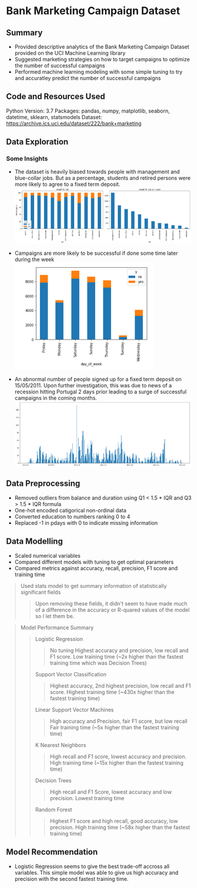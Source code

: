 # Bank Marketing Campaign Dataset
## Summary
- Provided descriptive analytics of the Bank Marketing Campaign Dataset provided on the UCI Machine Learning library
- Suggested marketing strategies on how to target campaigns to optimize the number of successful campaigns
- Performed machine learning modeling with some simple tuning to try and accuratley predict the number of successful campaigns

## Code and Resources Used
Python Version: 3.7
Packages: pandas, numpy, matplotlib, seaborn, datetime, sklearn, statsmodels
Dataset: https://archive.ics.uci.edu/dataset/222/bank+marketing

## Data Exploration
### Some Insights
- The dataset is heavily biased towards people with management and blue-collar jobs. But as a percentage, students and retired persons were more likely to agree to a fixed term deposit.
![alt text](image.png)

- Campaigns are more likely to be successful if done some time later during the week
![alt text](image-1.png)

- An abnormal number of people signed up for a fixed term deposit on 15/05/2011. Upon further investigation, this was due to news of a recession hitting Portugal 2 days prior leading to a surge of successful campaigns in the coming months.
![alt text](image-2.png)

## Data Preprocessing
- Removed outliers from balance and duration using Q1 < 1.5 * IQR and Q3 > 1.5 * IQR formula
- One-hot encoded catigorical non-ordinal data
- Converted education to numbers ranking 0 to 4
- Replaced -1 in pdays with 0 to indicate missing information

## Data Modelling
- Scaled numerical variables
- Compared different models with tuning to get optimal parameters
- Compared metrics against accuracy, recall, precision, F1 score and training time

> Used stats model to get summary information of statistically significant fields
>>
>> Upon removing these fields, it didn't seem to have made much of a difference in the accuracy or R-quared values of the model so I let them be.

> Model Performance Summary
>> Logistic Regression
>>> No tuning
>>> Highest accuracy and precision, low recall and F1 score.
>>> Low training time (~2x higher than the fastest training time which was Decision Trees)
>>
>> Support Vector Classification
>>> Highest accuracy, 2nd highest precision, low recall and F1 score.
>>> Highest training time (~430x higher than the fastest training time)
>>
>> Linear Support Vector Machines
>>> High accuracy and Precision, fair F1 score, but low recall
>>> Fair training time (~5x higher than the fastest training time)
>>
>> K Nearest Neighbors
>>> High recall and F1 score, lowest accuracy and precision.
>>> High training time (~15x higher than the fastest training time)
>>
>> Decision Trees
>>> High recall and F1 Score, lowest accuracy and low precision.
>>> Lowest training time
>>
>> Random Forest
>>> Highest F1 score and high recall, good accuracy, low precision.
>>> High training time (~58x higher than the fastest training time)

## Model Recommendation
- Logistic Regression seems to give the best trade-off accross all variables. This simple model was able to give us high accuracy and precision with the second fastest training time.